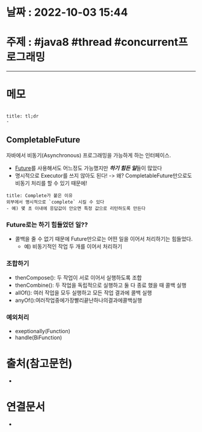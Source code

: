 # 날짜 : 2022-10-03 15:44

# 주제 : #java8 #thread #concurrent프로그래밍 
----
# 메모

```toc
```

```ad-note
title: tl;dr
- 
```

## CompletableFuture 
자바에서 비동기(Asynchronous) 프로그래밍을 가능하게 하는 인터페이스.
- [Future](Future.md)를 사용해서도 어느정도 가능했지만 ***하기 힘든 일***들이 많았다
- 명시적으로 Executor를 쓰지 않아도 된다! -> 왜? CompletableFuture만으로도 비동기 처리를 할 수 있기 때문에!

```ad-info
title: Complete가 붙은 이유
외부에서 명시적으로 `complete` 시킬 수 있다
- 예) 몇 초 이내에 응답값이 안오면 특정 값으로 리턴하도록 만든다
```


### Future로는 하기 힘들었던 일??
- 콜백을 줄 수 없기 때문에 Future만으로는 어떤 일을 이어서 처리하기는 힘들었다.
	- 예) 비동기적인 작업 두 개를 이어서 처리하기



### 조합하기
- thenCompose(): 두 작업이 서로 이어서 실행하도록 조합
- thenCombine(): 두 작업을 독립적으로 실행하고 둘 다 종료 했을 때 콜백 실행
- allOf(): 여러 작업을 모두 실행하고 모든 작업 결과에 콜백 실행
- anyOf():여러작업중에가장빨리끝난하나의결과에콜백실행



### 예외처리
- exeptionally(Function)
- handle(BiFunction)


# 출처(참고문헌)
- 

# 연결문서
- 
